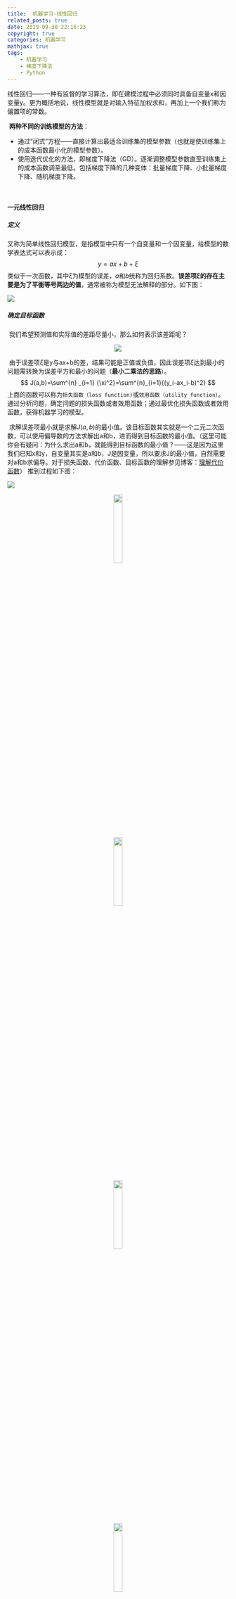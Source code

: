 ```yaml
---
title:  机器学习-线性回归
related_posts: true
date: 2019-09-30 22:16:23
copyright: true
categories: 机器学习
mathjax: true
tags: 
    - 机器学习
    - 梯度下降法
    - Python
---
```


​		线性回归——一种有监督的学习算法，即在建模过程中必须同时具备自变量x和因变量y。更为概括地说，线性模型就是对输入特征加权求和，再加上一个我们称为偏置项的常数。

<!-- more -->

​		**两种不同的训练模型的方法**：

- 通过“闭式”方程——直接计算出最适合训练集的模型参数（也就是使训练集上的成本函数最小化的模型参数）。
- 使用迭代优化的方法，即梯度下降法（GD）。逐渐调整模型参数直至训练集上的成本函数调至最低。包括梯度下降的几种变体：批量梯度下降、小批量梯度下降、随机梯度下降。



​		

####  一元线性回归

#####  定义

​		又称为简单线性回归模型，是指模型中只有一个自变量和一个因变量，给模型的数学表达式可以表示成：
$$
y=ax+b+\xi
$$
​		类似于一次函数，其中$\xi$为模型的误差，$a$和$b$统称为回归系数。**误差项$\xi$的存在主要是为了平衡等号两边的值**，通常被称为模型无法解释的部分。如下图：

![](https://img-blog.csdnimg.cn/20190913141802837.png?80)



#####  确定目标函数

​		我们希望预测值和实际值的差距尽量小，那么如何表示该差距呢？
<div  align="center">    
 <img src="https://img-blog.csdnimg.cn/20190913141833519.png">
</div>

​		由于误差项$\xi$是y与ax+b的差，结果可能是正值或负值，因此误差项$\xi$达到最小的问题需转换为误差平方和最小的问题（**最小二乘法的思路**）。
$$
J(a,b)=\sum^{n} _{i=1} {\xi^2}=\sum^{n}_{i=1}{(y_i-ax_i-b)^2}
$$
​		上面的函数可以称为`损失函数（loss function)`或`效用函数（utility function）`。通过分析问题，确定问题的损失函数或者效用函数；通过最优化损失函数或者效用函数，获得机器学习的模型。

​		求解误差项最小就是求解$J(a,b)$的最小值。该目标函数其实就是一个二元二次函数，可以使用偏导数的方法求解出a和b，进而得到目标函数的最小值。（这里可能你会有疑问：为什么求出a和b，就能得到目标函数的最小值？——这是因为这里我们已知x和y，自变量其实是a和b，J是因变量，所以要求J的最小值，自然需要对a和b求偏导。对于损失函数、代价函数、目标函数的理解参见博客：[理解代价函数](https://www.cnblogs.com/geaozhang/p/11442343.html#commentform)）
推到过程如下图：

![](LineRegression.assets/20190913141935781.png?40)

<div  align="center">    
 <img src="https://img-blog.csdnimg.cn/20190913141935781.png?x-oss-process=image/watermark,type_ZmFuZ3poZW5naGVpdGk,shadow_10,text_aHR0cHM6Ly9ibG9nLmNzZG4ubmV0L3dlaXhpbl80MzM0MzgwMw==,size_9,color_FFFFFF,t_70" width="20%">
</div>
<div  align="center">    
 <img src="https://img-blog.csdnimg.cn/20190913142114758.png?x-oss-process=image/watermark,type_ZmFuZ3poZW5naGVpdGk,shadow_10,text_aHR0cHM6Ly9ibG9nLmNzZG4ubmV0L3dlaXhpbl80MzM0MzgwMw==,size_16,color_FFFFFF,t_70" width="20%">
</div>
<div  align="center">    
 <img src="https://img-blog.csdnimg.cn/20190913142126409.png?x-oss-process=image/watermark,type_ZmFuZ3poZW5naGVpdGk,shadow_10,text_aHR0cHM6Ly9ibG9nLmNzZG4ubmV0L3dlaXhpbl80MzM0MzgwMw==,size_16,color_FFFFFF,t_70" width="20%">
</div>

<div  align="center">    
 <img src="https://img-blog.csdnimg.cn/20190913142151545.png?x-oss-process=image/watermark,type_ZmFuZ3poZW5naGVpdGk,shadow_10,text_aHR0cHM6Ly9ibG9nLmNzZG4ubmV0L3dlaXhpbl80MzM0MzgwMw==,size_16,color_FFFFFF,t_70" width="20%">
</div>

<div  align="center">    
 <img src="https://img-blog.csdnimg.cn/20190913142203519.png?x-oss-process=image/watermark,type_ZmFuZ3poZW5naGVpdGk,shadow_10,text_aHR0cHM6Ly9ibG9nLmNzZG4ubmV0L3dlaXhpbl80MzM0MzgwMw==,size_16,color_FFFFFF,t_70" width="20%">
</div>

> Python计算得到模型的回归参数，有第三方模块statsmodels，它是专门用于统计建模的第三方模块，可以调用子模块中的ols函数计算a和b。

​		

#####  简单线性回归的实现

```python
import numpy as np

class SimpleLinearRegression1:

    def __init__(self):
        """初始化Simple Linear Regression 模型"""
        self.a_=None
        self.b_=None

    def fit(self,x_train,y_train):
        """根据训练数据集x_train,y_train训练Simple Linear Regression 模型"""
        assert x_train.ndim==1,\
        "Simple Linear Regressor can only solve single feature training data"
        assert len(x_train)==len(y_train),\
        "the size of x_train must be equal to the size of y_train"

        x_mean=np.mean(x_train)#计算均值
        y_mean=np.mean(y_train)#计算均值

        num=0.0
        d=0.0
        for x_i,y_i in zip(x_train,y_train):
            num+=(x_i-x_mean)*(y_i-y_mean)#计算a的分子
            d+=(x_i-x_mean)**2#计算a的分母

        self.a_=num/d#得到a
        self.b_=y_mean-self.a_*x_mean#得到b

    def predict(self,x_predict):
        """给定待预测数据集x_predict,返回表示x_predict的结果向量"""
        assert x_predict.ndim==1,\
        "Simple Linear Regressor can only solve single feature training data"
        assert self.a_ is not None and self.b_ is not None,\
        "must fit before predict!"

        return np.array([self._predict(x) for x in x_predict])

    def _predict(self,x_signle):
        """给定单个待预测数据x_signle,返回x_signle的预测结果值"""
        return self.a_*x_signle+self.b_#根据上面计算的a和b，构建线性模型

    def __repr__(self):

        return "SimpleLinearRegression1()"
```



#####  向量化

​		从上面的简单线性回归实现中，我们可以看到，对于回归系数的计算，我们是通过for循环+数学公式计算得到的，在这里我再次贴出那段实现代码：

```python
#for循环计算
for x_i,y_i in zip(x_train,y_train):
    num+=(x_i-x_mean)*(y_i-y_mean)#计算a的分子
    d+=(x_i-x_mean)**2#计算a的分母
```

​		如果数据量比较大，那么这个过程是很缓慢的，所以需要优化。

​		首先，从数学表达式上来看，
<div  align="center">    
 <img src="https://img-blog.csdnimg.cn/20190913142312680.png?x-oss-process=image/watermark,type_ZmFuZ3poZW5naGVpdGk,shadow_10,text_aHR0cHM6Ly9ibG9nLmNzZG4ubmV0L3dlaXhpbl80MzM0MzgwMw==,size_16,color_FFFFFF,t_70" width="20%">
</div>


​		a的分子和分母都可以用下面的向量的点乘表示。向量的运算速度高于for循环。

<div  align="center">    
 <img src="https://img-blog.csdnimg.cn/20190913142332988.png?x-oss-process=image/watermark,type_ZmFuZ3poZW5naGVpdGk,shadow_10,text_aHR0cHM6Ly9ibG9nLmNzZG4ubmV0L3dlaXhpbl80MzM0MzgwMw==,size_16,color_FFFFFF,t_70" width="30%">
</div>
​		通过numpy的向量运算可以提高性能。那么我们将上面的for循环的代码修改一下：

```python
num=(x_i-x_mean).dot(y_i-y_mean)
d=(x_i-x_mean).dot(x_i-x_mean)
```



####  多元线性回归

#####  定义

​		上面讨论的是一元线性回归模型，相对来说比较简单。实际上，我们的数据集的属性（即自变量）不止一个。对于含有多个属性的数据构建线性回归模型就是多元线性回归模型。如下图：

<div  align="center">    
 <img src="https://img-blog.csdnimg.cn/20190913142354427.png?x-oss-process=image/watermark,type_ZmFuZ3poZW5naGVpdGk,shadow_10,text_aHR0cHM6Ly9ibG9nLmNzZG4ubmV0L3dlaXhpbl80MzM0MzgwMw==,size_16,color_FFFFFF,t_70" width="30%">
</div>
​		从上图可以看出，X是一组向量，具有多个特征。

​		**线性回归模型预测**：
$$
\hat y^{(i)}=\theta_0+\theta_1X_1^{(1)}+\theta_2X_2^{(2)}+…\theta_nX_n^{(n)}
$$
​		**线性回归模型预测（向量化）**：
$$
\hat y=X_b\cdot {\theta}
$$
​		
##### 目标函数

​		对于多元线性回归模型，目标函数和一元线性回归模型基本一致：
<div  align="center">    
 <img src="https://img-blog.csdnimg.cn/20190913142417725.png?x-oss-process=image/watermark,type_ZmFuZ3poZW5naGVpdGk,shadow_10,text_aHR0cHM6Ly9ibG9nLmNzZG4ubmV0L3dlaXhpbl80MzM0MzgwMw==,size_16,color_FFFFFF,t_70" width="40%">
</div>
<div  align="center">    
 <img src="https://img-blog.csdnimg.cn/20190913142430433.png?x-oss-process=image/watermark,type_ZmFuZ3poZW5naGVpdGk,shadow_10,text_aHR0cHM6Ly9ibG9nLmNzZG4ubmV0L3dlaXhpbl80MzM0MzgwMw==,size_16,color_FFFFFF,t_70" width="40%">
</div>

​		上面我们添加X_0参数，使其恒等于1，这样我们就可以使用向量的方式表示预测模型了。

<div  align="center">    
 <img src="https://img-blog.csdnimg.cn/20190913142451839.png?x-oss-process=image/watermark,type_ZmFuZ3poZW5naGVpdGk,shadow_10,text_aHR0cHM6Ly9ibG9nLmNzZG4ubmV0L3dlaXhpbl80MzM0MzgwMw==,size_16,color_FFFFFF,t_70" width="50%">
</div>

​		所以，目标函数的求解变成了：
<div  align="center">    
 <img src="https://img-blog.csdnimg.cn/20190913142506369.png?x-oss-process=image/watermark,type_ZmFuZ3poZW5naGVpdGk,shadow_10,text_aHR0cHM6Ly9ibG9nLmNzZG4ubmV0L3dlaXhpbl80MzM0MzgwMw==,size_16,color_FFFFFF,t_70" width="50%">
</div>



​		闭式解法——就是一个直接得出结果的数学方程（即多元线性回归的正规方程解）：
$$
\theta =(X_b^TX_b)^{-1}X_b^Ty
$$
​		求解出来的$\theta$如下：
<div  align="center">    
 <img src="https://img-blog.csdnimg.cn/20190913143759539.png?x-oss-process=image/watermark,type_ZmFuZ3poZW5naGVpdGk,shadow_10,text_aHR0cHM6Ly9ibG9nLmNzZG4ubmV0L3dlaXhpbl80MzM0MzgwMw==,size_16,color_FFFFFF,t_70" width="30%">
</div>



#####  多元线性回归的实现

```python
import numpy as np
#from .metrics import r2_score

class LinearRegression:

    def __init__(self):
        """"初始化Linear Regression模型"""
        self.coef_=None
        self.interception_=None
        self._theta=None

    def fit_normal(self,X_train,y_train):
        """"根据训练数据集X_train,y_train训练Linear Regression模型"""
        assert X_train.shape[0]==y_train.shape[0],\
            "the size of X_train must be equal to the size of y_train"

        X_b=np.hstack([np.ones((len(X_train),1)),X_train])
        self._theta=np.linalg.inv(X_b.T.dot(X_b)).dot(X_b.T).dot(y_train)

        self.interception_=self._theta[0]
        self.coef_=self._theta[1:]

        return self

    def predict(self,X_predict):
        """给定待预测数据集X_predict，返回表示X——predict的结果向量"""
        assert self.interception_ is not None and self.coef_ is not None,\
            "must fit before predict!"
        assert  X_predict.shape[1]==len(self.coef_),\
            "the feature number of X_predict must be equal to X_train"

        X_b = np.hstack([np.ones((len(X_predict), 1)), X_predict])
        return X_b.dot(self._theta)

    def score(self,X_test,y_test):
        """根据测试数据集X_test和y_test确定当前模型的准确度"""

        y_predict=self.predict(X_test)
        #return r2_score(y_test,y_predict)

    def __repr__(self):
        return "LinearRegression()"
```



#####  计算复杂度

​		标准方程求逆的矩阵$X^T\cdot X$，是一个$n*n$的矩阵（n是特征数量）。对这种矩阵求逆的计算复杂度通常为$O(n^{2.4})到O(n^{3})$之间（取决于实现）。因此当特征数量特别大时，标准方程的计算是很缓慢的。好的一面，线性模型一经训练完成，预测就非常迅速。





####  多项式回归

##### 定义

​		其实可以用线性模型拟合**非线性数据**。一个简单的方法就是将每个特征的幂次方添加为一个新特征，然后在这个拓展过的特征集上训练线性模型。这种方法被称为**多项式回归**。

<div  align="center">    
 <img src="https://img-blog.csdnimg.cn/20190913143847432.png?x-oss-process=image/watermark,type_ZmFuZ3poZW5naGVpdGk,shadow_10,text_aHR0cHM6Ly9ibG9nLmNzZG4ubmV0L3dlaXhpbl80MzM0MzgwMw==,size_16,color_FFFFFF,t_70" width="30%">
</div>

​		将$X^2$和$X$分别看作两个特征，那么这个多项式回归依然可以看成线性回归。只不过对于x来说，是一个2次方程。

​		【注意】：当存在多个特征时，多项式回归能够发现特征和特征之间的关系（纯线性模型做不到这一点）。这是因为PolynomialFeatures会在给定的多项式阶数下，**添加所有特征组合**。如下：

<div  align="center">    
 <img src="https://img-blog.csdnimg.cn/20190913143904702.png?x-oss-process=image/watermark,type_ZmFuZ3poZW5naGVpdGk,shadow_10,text_aHR0cHM6Ly9ibG9nLmNzZG4ubmV0L3dlaXhpbl80MzM0MzgwMw==,size_16,color_FFFFFF,t_70" width="30%">
</div>
​		要小心特征组合的数量爆炸！！！



#####  验证数据集与交叉验证

<div  align="center">    
 <img src="https://img-blog.csdnimg.cn/20190913143918265.png?x-oss-process=image/watermark,type_ZmFuZ3poZW5naGVpdGk,shadow_10,text_aHR0cHM6Ly9ibG9nLmNzZG4ubmV0L3dlaXhpbl80MzM0MzgwMw==,size_16,color_FFFFFF,t_70" width="40%">
</div>
​		测试数据集不参与模型的创建。

​		仍然存在一个问题：**随机**？

​		由于我们的验证数据集都是随机的从数据集中切出来的，那么训练出来的模型可能对于这份验证数据集过拟合，但是我们只有这一份数据集，一旦这个数据集中相应的有比较极端的数据，就可能导致这个模型不准确。于是就有了**交叉验证**。


<div  align="center">    
 <img src="https://img-blog.csdnimg.cn/20190913143936274.png?x-oss-process=image/watermark,type_ZmFuZ3poZW5naGVpdGk,shadow_10,text_aHR0cHM6Ly9ibG9nLmNzZG4ubmV0L3dlaXhpbl80MzM0MzgwMw==,size_16,color_FFFFFF,t_70" width="40%">
</div>

<div  align="center">    
 <img src="https://img-blog.csdnimg.cn/20190913143953799.png?x-oss-process=image/watermark,type_ZmFuZ3poZW5naGVpdGk,shadow_10,text_aHR0cHM6Ly9ibG9nLmNzZG4ubmV0L3dlaXhpbl80MzM0MzgwMw==,size_16,color_FFFFFF,t_70" width="30%">
</div>

<div  align="center">    
 <img src="https://img-blog.csdnimg.cn/20190913144005942.png?x-oss-process=image/watermark,type_ZmFuZ3poZW5naGVpdGk,shadow_10,text_aHR0cHM6Ly9ibG9nLmNzZG4ubmV0L3dlaXhpbl80MzM0MzgwMw==,size_16,color_FFFFFF,t_70" width="30%">
</div>







#####  过拟合和欠拟合

<div  align="center">    
 <img src="https://img-blog.csdnimg.cn/20190913144025319.png?x-oss-process=image/watermark,type_ZmFuZ3poZW5naGVpdGk,shadow_10,text_aHR0cHM6Ly9ibG9nLmNzZG4ubmV0L3dlaXhpbl80MzM0MzgwMw==,size_16,color_FFFFFF,t_70" width="40%">
</div>
​		我们由已知的训练数据得到的曲线，在面对新的数据的能力非常弱，即**泛化能力差**。例如，我们在训练数据集上模型的准确率很好，但是在测试数据集上模型准确率却很差。


<div  align="center">    
 <img src="https://img-blog.csdnimg.cn/20190913144041506.png?x-oss-process=image/watermark,type_ZmFuZ3poZW5naGVpdGk,shadow_10,text_aHR0cHM6Ly9ibG9nLmNzZG4ubmV0L3dlaXhpbl80MzM0MzgwMw==,size_16,color_FFFFFF,t_70" width="40%">
</div>
​		因此，我们需要寻找泛化能力最好的地方。

​	

​		使用交叉验证来评估模型的泛化性能，如果模型在训练集上表现良好，但是交叉验证的泛化表现非常糟糕，那么模型就是**过拟合**。如果在二者上的表现都不佳，那就是**欠拟合**。这就是判读模型太简单还是太复杂的一种方法。如下图：分别是欠拟合和过拟合。

<div  align="center">    
 <img src="https://img-blog.csdnimg.cn/20190913144056722.png?x-oss-process=image/watermark,type_ZmFuZ3poZW5naGVpdGk,shadow_10,text_aHR0cHM6Ly9ibG9nLmNzZG4ubmV0L3dlaXhpbl80MzM0MzgwMw==,size_16,color_FFFFFF,t_70" width="50%">
</div>

<div  align="center">    
 <img src="https://img-blog.csdnimg.cn/20190913144106164.png?x-oss-process=image/watermark,type_ZmFuZ3poZW5naGVpdGk,shadow_10,text_aHR0cHM6Ly9ibG9nLmNzZG4ubmV0L3dlaXhpbl80MzM0MzgwMw==,size_16,color_FFFFFF,t_70" width="50%">
</div>

​		高阶多项式回归模型就可能过度拟合训练数据，而线性模型则是拟合不足。



#####  学习曲线

​		另外一种方法是观察学习曲线：这个曲线绘制的是模型在训练集和验证集上，关于”训练集大小“的性能函数。要生成这个曲线，只要在不同大小的训练子集上多次训练模型即可。随着训练样本的逐渐增多，算法训练出的模型的表现能力的变化。

​		

####  偏差方差权衡

$$
模型误差=偏差+方差+不可避免的误差
$$

<div  align="center">    
 <img src="https://img-blog.csdnimg.cn/20190913144127783.png?x-oss-process=image/watermark,type_ZmFuZ3poZW5naGVpdGk,shadow_10,text_aHR0cHM6Ly9ibG9nLmNzZG4ubmV0L3dlaXhpbl80MzM0MzgwMw==,size_16,color_FFFFFF,t_70" width="30%">
</div>

​		偏差——原因在于错误的假设。比如假设数据是线性的，而实际上是二次的。高偏差模型最有可能对训练数据拟合不足。


<div  align="center">    
 <img src="https://img-blog.csdnimg.cn/20190913144142892.png?x-oss-process=image/watermark,type_ZmFuZ3poZW5naGVpdGk,shadow_10,text_aHR0cHM6Ly9ibG9nLmNzZG4ubmV0L3dlaXhpbl80MzM0MzgwMw==,size_16,color_FFFFFF,t_70" width="40%">
</div>
​		方差——原因在于模型对于训练数据的微小变化过度敏感。具有高自由度的模型很可能有高方差，所以很容易对训练数据过拟合。

<div  align="center">    
 <img src="https://img-blog.csdnimg.cn/20190913144155791.png?x-oss-process=image/watermark,type_ZmFuZ3poZW5naGVpdGk,shadow_10,text_aHR0cHM6Ly9ibG9nLmNzZG4ubmV0L3dlaXhpbl80MzM0MzgwMw==,size_16,color_FFFFFF,t_70" width="40%">
</div>

​		不可避免的误差——因为数据本身的噪声。清理数据，减少这部分误差。


<div  align="center">    
 <img src="https://img-blog.csdnimg.cn/20190913144222271.png?x-oss-process=image/watermark,type_ZmFuZ3poZW5naGVpdGk,shadow_10,text_aHR0cHM6Ly9ibG9nLmNzZG4ubmV0L3dlaXhpbl80MzM0MzgwMw==,size_16,color_FFFFFF,t_70" width="40%">
</div>

<div  align="center">    
 <img src="https://img-blog.csdnimg.cn/20190913144234155.png?x-oss-process=image/watermark,type_ZmFuZ3poZW5naGVpdGk,shadow_10,text_aHR0cHM6Ly9ibG9nLmNzZG4ubmV0L3dlaXhpbl80MzM0MzgwMw==,size_16,color_FFFFFF,t_70" width="20%">
</div>

<div  align="center">    
 <img src="https://img-blog.csdnimg.cn/20190913144244242.png?x-oss-process=image/watermark,type_ZmFuZ3poZW5naGVpdGk,shadow_10,text_aHR0cHM6Ly9ibG9nLmNzZG4ubmV0L3dlaXhpbl80MzM0MzgwMw==,size_16,color_FFFFFF,t_70" width="20%">
</div>

####  正则线性模型

​		减少过拟合的一个好办法就是**对模型正则化**：它拥有的自由度越低，就越不容易过度拟合数据。

<div  align="center">    
 <img src="https://img-blog.csdnimg.cn/2019091314430022.png?x-oss-process=image/watermark,type_ZmFuZ3poZW5naGVpdGk,shadow_10,text_aHR0cHM6Ly9ibG9nLmNzZG4ubmV0L3dlaXhpbl80MzM0MzgwMw==,size_16,color_FFFFFF,t_70" width="40%">
</div>


​		
前面根据线性回归模型的参数估计公式：$\theta=(X^TX)^{-1}X^Ty$可知，得到$\theta$的前提是矩阵$X^TX$可逆。但在实际应用中，可能会出现**自变量个数多于样本量**（即，矩阵不是n\*n的，而是n\*m的）或自变量存在**多重共线性**（比如列方向上存在某一列是另外一列的倍数）的情况，此时无法根据公式计算回归系数的估计值$\theta$。为解决这类问题，基于线性回归模型的另外两种扩展的回归模型，分别是**岭回归**和**LASSO回归**。

#####  岭回归

​		岭回归是线性回归的正则化版：在成本函数中添加一个等于$a\sum_{i=1}^{n}\theta_i^2$的正则项。

​		【注意】：正则项只能在**训练**的时候添加到成本函数中，一旦训练完成，你需要使用**未正则化的性能指标**来评估模型性能。

​		训练阶段使用的成本函数与测试时使用的成本函数不同是非常常见的现象。除了正则化以外，还有一个导致这种不同的原因是，训练时的成本函数通常都可以使用优化过的衍生函数，而测试用的性能指标需要尽可能接近最终目标。

<div  align="center">    
 <img src="https://img-blog.csdnimg.cn/20190913144314473.png?x-oss-process=image/watermark,type_ZmFuZ3poZW5naGVpdGk,shadow_10,text_aHR0cHM6Ly9ibG9nLmNzZG4ubmV0L3dlaXhpbl80MzM0MzgwMw==,size_16,color_FFFFFF,t_70" width="40%">
</div>
也就是，

$$
J(\theta)=\sum_{i=1}^n (y-X_b\theta)^2+\alpha \frac{1}{2}\sum_{i=1}^n\theta^2
$$
为求解目标函数$J(\theta)$的最小值，需要对其求导，并令导函数为0。这里不再推导，只说一下大致步骤：
1）根据线性代数知识，展开目标函数中的平方项；
2）对展开的目标函数求导；
3）令导数为0，计算回归系数$\theta$。
求得结果：
$$
\theta=(X_b^TX_b+\alpha \frac{1}{2}E)^{-1}X_b^Ty
$$

这里可以看出来，和之前没有正则项的回归系数相比，仅仅多了正则项的系数。
$\alpha$是L2正则项平方的系数，用来平衡模型的方差（回归系数的方差）和偏差（真实值和预测值之间的差异）。
对于岭回归来说，随着$\alpha$的增大，模型方差会减小而偏差会增大。


>在执行岭回归之前，必须对数据进行缩放，因为它对输入特征的大小非常敏感。



#####  LASSO回归

​		与岭回归一样，它也是向成本函数添加一个正则项，但是它增加的是权重向量的L1范数，而不是L2范数的平方的一半。

<div  align="center">    
 <img src="https://img-blog.csdnimg.cn/20190913144439445.png?x-oss-process=image/watermark,type_ZmFuZ3poZW5naGVpdGk,shadow_10,text_aHR0cHM6Ly9ibG9nLmNzZG4ubmV0L3dlaXhpbl80MzM0MzgwMw==,size_16,color_FFFFFF,t_70" width="40%">
</div>
​		LASSO回归的一个重要特点是它倾向于完全消除掉最不重要特征的权重（也就是将它们设置为0）。换句话说，LASSO回归会自动执行特征选择并输出一个稀疏模型（即只有很少的特征有非零权重）。

<div  align="center">    
 <img src="https://img-blog.csdnimg.cn/20190913144451848.png?x-oss-process=image/watermark,type_ZmFuZ3poZW5naGVpdGk,shadow_10,text_aHR0cHM6Ly9ibG9nLmNzZG4ubmV0L3dlaXhpbl80MzM0MzgwMw==,size_16,color_FFFFFF,t_70" width="40%">
</div>

#####  弹性网络

​		弹性网络是岭回归与LASSO回归之间的中间地带。其正则项就是岭回归和LASSO回归的正则项的混合，混合比例通过r来控制。


<div  align="center">    
 <img src="https://img-blog.csdnimg.cn/20190913144505887.png?x-oss-process=image/watermark,type_ZmFuZ3poZW5naGVpdGk,shadow_10,text_aHR0cHM6Ly9ibG9nLmNzZG4ubmV0L3dlaXhpbl80MzM0MzgwMw==,size_16,color_FFFFFF,t_70" width="40%">
</div>

#####  L1正则，L2正则

<div  align="center">    
 <img src="https://img-blog.csdnimg.cn/2019091314451888.png?x-oss-process=image/watermark,type_ZmFuZ3poZW5naGVpdGk,shadow_10,text_aHR0cHM6Ly9ibG9nLmNzZG4ubmV0L3dlaXhpbl80MzM0MzgwMw==,size_16,color_FFFFFF,t_70" width="40%">
</div>

####   梯度下降法

#####  定义

​		前面我们求解目标函数都是通过”闭式“方程解，第二种方法是使用优化迭代的方法，即梯度下降。

​		梯度下降是一种通用的优化算法，其核心思想就是**迭代调整参数，从而使成本函数最小化**。



​		梯度就是**分别对每个变量进行微分**，然后用逗号分隔开，梯度是用<>包括起来的，说明梯度其实是一个**向量**。
$$
J(\Theta)=0.55-(5\theta_1+2\theta_2+12\theta_3)
$$

$$
\nabla J(\Theta)=<\frac {\partial J } {\partial \theta_1 },\frac {\partial J } {\partial \theta_2 },\frac {\partial J } {\partial \theta_3 }>
=<-5,-2,12>
$$

​		**梯度的意义**：

- 在单变量的函数中，梯度其实就是函数的微分，代表函数在某个给定点的切线的斜率；

- 在多变量函数中，梯度就是一个向量，向量有方向，梯度的方向就指出了函数在给定点的上升最快的方向。




​		**梯度下降法**，是一种基于搜索的最优化方法；（不是一个机器学习算法）

​		**作用**：最小化一个损失函数；

​		**梯度上升法**：最大化一个效用函数。



​		导数可以代表方向，对应J增大的方向。
$$
-\eta \frac{dJ}{d\theta}
$$

<div  align="center">    
 <img src="https://img-blog.csdnimg.cn/20190913144606596.png?x-oss-process=image/watermark,type_ZmFuZ3poZW5naGVpdGk,shadow_10,text_aHR0cHM6Ly9ibG9nLmNzZG4ubmV0L3dlaXhpbl80MzM0MzgwMw==,size_16,color_FFFFFF,t_70" width="30%">
</div>
​		并不是所有函数都有唯一的极值点；

​		**解决方案**：

- 多次运行，随机化初始点；

- 梯度下降法的初始点也是一个超参数。

  

  

##### 模拟实现梯度下降法

```python
def gradient_descent(initial_theta,eta,epsilon=1e-8):
    theta=initial_theta
    theta_history.append(initial_theta)
    
    while True:
        gradient=dJ(theta)
        last_theta=theta
        theta=theta-eta*gradient
        theta_history.append(theta)
        
        if(abs(J(theta)-J(last_theta))<epsilon):
            break
            
def plot_theta_history():
    plt.plot(plot_x,J(plot_x))
    plt.plot(np.array(theta_history),J(np.array(theta_history)),'ro-')
    
    
eta=0.9
theta_history=[]
gradient_descent(0.,eta)
plot_theta_history()     
```

<div  align="center">    
 <img src="https://img-blog.csdnimg.cn/20190913144622730.png?x-oss-process=image/watermark,type_ZmFuZ3poZW5naGVpdGk,shadow_10,text_aHR0cHM6Ly9ibG9nLmNzZG4ubmV0L3dlaXhpbl80MzM0MzgwMw==,size_16,color_FFFFFF,t_70" width="30%">
</div>

#####  线性回归中使用梯度下降法

​		应用梯度下降法，需要保证所有特征值的大小比例都差不多，否则收敛时间会长很多。

<div  align="center">    
 <img src="https://img-blog.csdnimg.cn/20190913144643825.png?x-oss-process=image/watermark,type_ZmFuZ3poZW5naGVpdGk,shadow_10,text_aHR0cHM6Ly9ibG9nLmNzZG4ubmV0L3dlaXhpbl80MzM0MzgwMw==,size_16,color_FFFFFF,t_70" width="40%">
</div>


​		在线性回归中，我们需要求解目标函数最小，现在使用梯度下降法试试：

<div  align="center">    
 <img src="https://img-blog.csdnimg.cn/20190913144656119.png?x-oss-process=image/watermark,type_ZmFuZ3poZW5naGVpdGk,shadow_10,text_aHR0cHM6Ly9ibG9nLmNzZG4ubmV0L3dlaXhpbl80MzM0MzgwMw==,size_16,color_FFFFFF,t_70" width="40%">
</div>
​		求解梯度：

<div  align="center">    
 <img src="https://img-blog.csdnimg.cn/2019091314470669.png?x-oss-process=image/watermark,type_ZmFuZ3poZW5naGVpdGk,shadow_10,text_aHR0cHM6Ly9ibG9nLmNzZG4ubmV0L3dlaXhpbl80MzM0MzgwMw==,size_16,color_FFFFFF,t_70" width="50%">
</div>

​		**实现梯度下降法**：

```python
def fit_gd(self,X_train,y_train,eta=0.01,n_iters=1e4):
    """根据训练数据集X_train,y_train,使用梯度下降法训练Linear Regression模型"""
    assert X_train.shape[0]==y_train.shape[0],\
        "the size of X_train must be euqal to the size of y_train"

    def J(theta,X_b,y):#目标函数
        try:
            return np.sum((y - X_b.dot(theta)) ** 2) / len(X_b)
        except:
            return float('inf')

    def dJ(theta, X_b, y):#求解偏导数
        res = np.empty(len(theta))
        res[0] = np.sum(X_b.dot(theta) - y)

        for i in range(1, len(theta)):
            res[i] = (X_b.dot(theta) - y).dot(X_b[:, i])
        return res * 2 / len(X_b)

    def gradient_descent(X_b, y, initial_theta, eta, n_iters=1e4, epsilon=1e-8):
        theta = initial_theta
        i_iter = 0

        while i_iter < n_iters:
            gradient = dJ(theta, X_b, y)
            last_theta = theta
            theta = theta - eta * gradient

            if (abs(J(theta, X_b, y) - J(last_theta, X_b, y)) < epsilon):
                break

            i_iter += 1

        return theta

    X_b = np.hstack([np.ones((len(X_train), 1)), X_train])
    initial_theta = np.zeros(X_b.shape[1])  # theta向量的行数=X_b向量的列数
    self._theta=gradient_descent(X_b,y_train,initial_theta,eta,n_iters)

    self.interception_=self._theta[0]
    self.coef_=self._theta[1:]

    return  self
```



​		之前我们在目标函数中使用向量化对求解过程进行优化，这里我们也可以使用向量化。

<div  align="center">    
 <img src="https://img-blog.csdnimg.cn/20190913144720109.png?x-oss-process=image/watermark,type_ZmFuZ3poZW5naGVpdGk,shadow_10,text_aHR0cHM6Ly9ibG9nLmNzZG4ubmV0L3dlaXhpbl80MzM0MzgwMw==,size_16,color_FFFFFF,t_70" width="50%">
</div>

<div  align="center">    
 <img src="https://img-blog.csdnimg.cn/20190913144733346.png?x-oss-process=image/watermark,type_ZmFuZ3poZW5naGVpdGk,shadow_10,text_aHR0cHM6Ly9ibG9nLmNzZG4ubmV0L3dlaXhpbl80MzM0MzgwMw==,size_16,color_FFFFFF,t_70" width="40%">
</div>

​		通过向量化的方式，我们程序在求解计算时就会快很多。



#####  随机梯度下降法

​		**批量梯度下降法（Batch Gradient Descent）**

<div  align="center">    
 <img src="https://img-blog.csdnimg.cn/20190913144748579.png?x-oss-process=image/watermark,type_ZmFuZ3poZW5naGVpdGk,shadow_10,text_aHR0cHM6Ly9ibG9nLmNzZG4ubmV0L3dlaXhpbl80MzM0MzgwMw==,size_16,color_FFFFFF,t_70" width="40%">
</div>

​		这是之前的向量化公式，我们在求解梯度时，每一项都要对**所有的样本**进行计算。每一步都使用整批训练数据。因此面对非常庞大的训练集时，算法变得极慢。但是梯度下降法随特征数量扩展的表现比较好：如果要训练的线性模型拥有几十万个特征，使用梯度下降法比标准方程快得多。


<div  align="center">    
 <img src="https://img-blog.csdnimg.cn/20190913144805345.png?x-oss-process=image/watermark,type_ZmFuZ3poZW5naGVpdGk,shadow_10,text_aHR0cHM6Ly9ibG9nLmNzZG4ubmV0L3dlaXhpbl80MzM0MzgwMw==,size_16,color_FFFFFF,t_70" width="40%">
</div>

<div  align="center">    
 <img src="https://img-blog.csdnimg.cn/20190913144816388.png?x-oss-process=image/watermark,type_ZmFuZ3poZW5naGVpdGk,shadow_10,text_aHR0cHM6Ly9ibG9nLmNzZG4ubmV0L3dlaXhpbl80MzM0MzgwMw==,size_16,color_FFFFFF,t_70" width="40%">
</div>

​		随机梯度下降法的学习率不能是一个固定值，需要是递减的。随机性的好处在于可以逃离局部最优，但缺点是永远定位不出最小值。要解决这个困境，有一个办法是逐步降低学习率。【**模拟退火的思想**】

<div  align="center">    
 <img src="https://img-blog.csdnimg.cn/20190913144829990.png" width="18%">
</div>
​		

​		**SGD算法实现**：

```python
def fit_sgd(self,X_train,y_train,n_iters=5,t0=5,t1=50):
    """根据训练数据集X_train,y_train,使用随机梯度下降法训练Linear Regression模型"""
    assert X_train.shape[0]==y_train.shape[0],\
        "the size of X_train must be euqal to the size of y_train"
    assert n_iters>=1

    def dJ_sgd(theta, X_b_i, y_i):
        return X_b_i*(X_b_i.dot(theta)-y_i)*2.

    def sgd(X_b, y, initial_theta, n_iters, t0=5,t1=50):

        def learning_rate(t):
            return t0/(t+t1)

        theta=initial_theta
        m=len(X_b)

        for cur_iter in range(n_iters):
            indexes=np.random.permutation(m)
            X_b_new=X_b[indexes]
            y_new=y[indexes]
            for i in range(m):
                gradient = dJ_sgd(theta, X_b_new[i], y_new[i])
                theta = theta - learning_rate(cur_iter*m+i) * gradient

        return theta

    X_b = np.hstack([np.ones((len(X_train), 1)), X_train])
    initial_theta = np.zeros(X_b.shape[1])  # theta向量的行数=X_b向量的列数
    self._theta=sgd(X_b,y_train,initial_theta,n_iters,t0,t1)

    self.interception_=self._theta[0]
    self.coef_=self._theta[1:]

    return  self
```



#####  关于梯度的调试

<div  align="center">    
 <img src="https://img-blog.csdnimg.cn/2019091314484895.png?x-oss-process=image/watermark,type_ZmFuZ3poZW5naGVpdGk,shadow_10,text_aHR0cHM6Ly9ibG9nLmNzZG4ubmV0L3dlaXhpbl80MzM0MzgwMw==,size_16,color_FFFFFF,t_70" width="40%">
</div>

<div  align="center">    
 <img src="https://img-blog.csdnimg.cn/20190913144905314.png?x-oss-process=image/watermark,type_ZmFuZ3poZW5naGVpdGk,shadow_10,text_aHR0cHM6Ly9ibG9nLmNzZG4ubmV0L3dlaXhpbl80MzM0MzgwMw==,size_16,color_FFFFFF,t_70" width="40%">
</div>





####  衡量线性回归的指标


<div  align="center">    
 <img src="https://img-blog.csdnimg.cn/20190913145027264.png?x-oss-process=image/watermark,type_ZmFuZ3poZW5naGVpdGk,shadow_10,text_aHR0cHM6Ly9ibG9nLmNzZG4ubmV0L3dlaXhpbl80MzM0MzgwMw==,size_16,color_FFFFFF,t_70" width="30%">
</div>

<div  align="center">    
 <img src="https://img-blog.csdnimg.cn/20190913145017458.png?x-oss-process=image/watermark,type_ZmFuZ3poZW5naGVpdGk,shadow_10,text_aHR0cHM6Ly9ibG9nLmNzZG4ubmV0L3dlaXhpbl80MzM0MzgwMw==,size_16,color_FFFFFF,t_70" width="30%">
</div>

<div  align="center">    
 <img src="https://img-blog.csdnimg.cn/20190913145005383.png?x-oss-process=image/watermark,type_ZmFuZ3poZW5naGVpdGk,shadow_10,text_aHR0cHM6Ly9ibG9nLmNzZG4ubmV0L3dlaXhpbl80MzM0MzgwMw==,size_16,color_FFFFFF,t_70" width="20%">
</div>
​		**最好的衡量线性回归法的指标**：


<div  align="center">    
 <img src="https://img-blog.csdnimg.cn/20190913144951792.png?x-oss-process=image/watermark,type_ZmFuZ3poZW5naGVpdGk,shadow_10,text_aHR0cHM6Ly9ibG9nLmNzZG4ubmV0L3dlaXhpbl80MzM0MzgwMw==,size_16,color_FFFFFF,t_70" width="40%">
</div>

<div  align="center">    
 <img src="https://img-blog.csdnimg.cn/2019091314494256.png?x-oss-process=image/watermark,type_ZmFuZ3poZW5naGVpdGk,shadow_10,text_aHR0cHM6Ly9ibG9nLmNzZG4ubmV0L3dlaXhpbl80MzM0MzgwMw==,size_16,color_FFFFFF,t_70" width="40%">
</div>

​		**R Squared**：

- R^2^<=1;
- R^2^越大越好。当我们的预测模型不犯任何错误时，R^2^得到最大值1；
- 当我们的模型等于基准模型时，R^2^为0；
- 如果R^2^<0，说明我们学习到的模型还不如基准模型。此时，很有可能我们的数据不存在任何线性关系。

<div  align="center">    
 <img src="https://img-blog.csdnimg.cn/20190913144924195.png?x-oss-process=image/watermark,type_ZmFuZ3poZW5naGVpdGk,shadow_10,text_aHR0cHM6Ly9ibG9nLmNzZG4ubmV0L3dlaXhpbl80MzM0MzgwMw==,size_16,color_FFFFFF,t_70" width="40%">
</div>



####  线性回归算法总结

​		1、评价线性回归算法：R Squared

​		2、典型的参数学习，对比KNN：非参数学习

​		3、只能解决回归问题，对比KNN：既可以解决分类问题，又可以解决线性问题	

​		4、对数据有假设：线性，对比KNN对数据没有假设

​		5、优点：对数据具有强解释性
